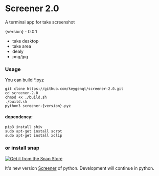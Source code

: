 Screener 2.0
===================

A terminal app for take screenshot

{version} - 0.0.1

* take desktop
* take area
* dealy
* png/jpg

### Usage

You can build *.pyz

```shell
git clone https://github.com/keygenqt/screener-2.0.git
cd screener-2.0
chmod +x ./build.sh
./build.sh
python3 screener-{version}.pyz
```

#### dependency:

```shell
pip3 install shiv
sudo apt-get install scrot
sudo apt-get install xclip
```

### or install snap

[![Get it from the Snap Store](https://snapcraft.io/static/images/badges/en/snap-store-white.svg)](https://snapcraft.io/screener2)

It's new version [Screener](https://github.com/keygenqt/screener) of python. Development will continue in python.

